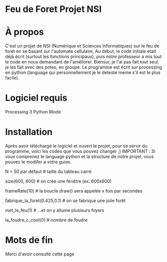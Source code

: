 # Feu de Foret Projet NSI

# À propos

C'est un projet de NSI (Numérique et Sciences Informatiques) sur le feu de foret en se basant sur l'automate cellulaire, Au début, le code initiale etait déjà écrit (surtout les fonctions principaux), puis notre professeur a mis tout le code en nous demandant de l'améliorer. Biensur, je l'ai pas fait tout seul, je les fait avec des potes, en groupe. Le programme est écrit sur processing en python (language qui personnellement je le deteste meme s'il est le plus facile).

# Logiciel requis

Processing 3 Python Mode

# Installation

Après avoir téléchargé le logiciel et ouvert le projet, pour se servir du programme, voici les codes que vous pouvez changer ;)
IMPORTANT : Si vous comprenez le language python et la structure de notre projet, vous pouvez le modifer a votre guise.

N      = 50 par défaut   # taille du tableau carré

size(600, 600)   # on crée une fenêtre (ex: 600x600)

frameRate(10)    # la boucle draw() sera appelée x fois par secondes

fabrique_la_foret(0.425,0.1) # on se fabrique une jolie forêt

met_le_feu(1)    # ...et on y allume plusieurs foyers

la_foudre_c_cool(0) # nombre de foudre

# Mots de fin

Merci d'avoir consulté cette page
